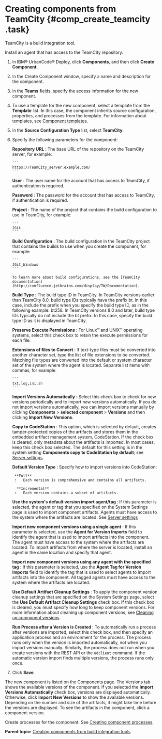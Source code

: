 # Creating components from TeamCity {#comp_create_teamcity .task}

TeamCity is a build integration tool.

Install an agent that has access to the TeamCity repository.

1.   In IBM® UrbanCode® Deploy, click **Components**, and then click **Create Component**. 
2.   In the Create Component window, specify a name and description for the component. 
3.  In the **Teams** fields, specify the access information for the new component.
4.  To use a template for the new component, select a template from the **Template** list. In this case, the component inherits source configuration, properties, and processes from the template. For information about templates, see [Component templates](comp_template.md).
5.   In the **Source Configuration Type** list, select **TeamCity**. 
6.  Specify the following parameters for the component: 

     **Repository URL**
     :   The base URL of the repository on the TeamCity server, for example:

        ```
        https://TeamCity_server.example.com/
        ```

      **User**
     :   The user name for the account that has access to TeamCity, if authentication is required.

      **Password**
     :   The password for the account that has access to TeamCity, if authentication is required.

      **Project**
     :   The name of the project that contains the build configuration to use in TeamCity, for example:

        ```
        JGit
        ```

      **Build Configuration**
     :   The build configuration in the TeamCity project that contains the builds to use when you create the component, for example:

        ```
        JGit_Windows
        ```

        To learn more about build configurations, see the [TeamCity documentation](http://confluence.jetbrains.com/display/TW/Documentation).

      **Build Type**
     :   The build type ID in TeamCity. In TeamCity versions earlier than TeamCity 8.0, build type IDs typically have the prefix bt. In this case, include the prefix when you specify the build type ID, as in the following example: bt256. In TeamCity versions 8.0 and later, build type IDs typically do not include the bt prefix. In this case, specify the build type ID as it is displayed in TeamCity.

      **Preserve Execute Permissions**
     :   For Linux™ and UNIX™ operating systems, select this check box to retain the execute permissions for each file.

      **Extensions of files to Convert**
     :   If text-type files must be converted into another character set, type the list of file extensions to be converted. Matching file types are converted into the default or system character set of the system where the agent is located. Separate list items with commas, for example:

        ```
        txt,log,ini,sh
        ```

      **Import Versions Automatically**
     :   Select this check box to check for new versions periodically and to import new versions automatically. If you do not import versions automatically, you can import versions manually by clicking **Components** \> **selected component** \> **Versions** and then clicking **Import New Versions**.

      **Copy to CodeStation**
     :   This option, which is selected by default, creates tamper-protected copies of the artifacts and stores them in the embedded artifact management system, CodeStation. If the check box is cleared, only metadata about the artifacts is imported. In most cases, keep this check box selected. The default for this setting is in the system setting **Components copy to CodeStation by default**; see [Server settings](../../com.ibm.udeploy.admin.doc/topics/settings_system.md).

      **Default Version Type**
     :   Specify how to import versions into CodeStation:

         **Full**
         :   Each version is comprehensive and contains all artifacts.

          **Incremental**
         :   Each version contains a subset of artifacts.

       **Use the system's default version import agent/tag**
     :   If this parameter is selected, the agent or tag that you specified on the System Settings page is used to import component artifacts. Agents must have access to the system where the artifacts are located. See [Server settings](../../com.ibm.udeploy.admin.doc/topics/settings_system.md)

      **Import new component versions using a single agent**
     :   If this parameter is selected, use the **Agent for Version Imports** field to identify the agent that is used to import artifacts into the component. The agent must have access to the system where the artifacts are located. To import artifacts from where the server is located, install an agent in the same location and specify that agent.

      **Import new component versions using any agent with the specified tag**
     :   If this parameter is selected, use the **Agent Tag for Version Imports** field to identify the tag that is used to select agents to import artifacts into the component. All tagged agents must have access to the system where the artifacts are located.

      **Use Default Artifact Cleanup Settings**
     :   To apply the component version cleanup settings that are specified on the System Settings page, select the **Use Default Artifact Cleanup Settings** check box. If this check box is cleared, you must specify how long to keep component versions. For more information about cleaning up component versions, see [Cleaning up component versions](settings_system_preview.md).

      **Run Process after a Version is Created**
     :   To automatically run a process after versions are imported, select this check box, and then specify an application process and an environment for the process. The process runs only when the version is imported automatically, not when you import versions manually. Similarly, the process does not run when you create versions with the REST API or the `udclient` command. If the automatic version import finds multiple versions, the process runs only once.

 7.  Click **Save**.

The new component is listed on the Components page. The Versions tab shows the available versions of the component. If you selected the **Import Versions Automatically** check box, versions are displayed automatically. Otherwise, click **Import New Versions** to show the available versions. Depending on the number and size of the artifacts, it might take time before the versions are displayed. To see the artifacts in the component, click a component version.

Create processes for the component. See [Creating component processes](comp_process_configure.md).

**Parent topic:** [Creating components from build integration tools](../topics/comp_create_buildTools.md)

